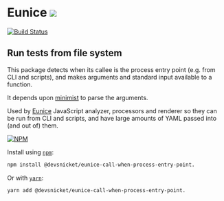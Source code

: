 # Eunice [![](https://raw.githubusercontent.com/DevSnicket/Eunice/master/Renderer/getSvgElementForYaml/createArrows/testcase.svg?sanitize=true)](Renderer/getSvgElementForYaml/createArrows/testcase.svg)

[![Build Status](https://travis-ci.org/DevSnicket/eunice-call-when-process-entry-point.svg?branch=master)](https://travis-ci.org/DevSnicket/eunice-call-when-process-entry-point)

## Run tests from file system

This package detects when its callee is the process entry point (e.g. from CLI and scripts), and makes arguments and standard input available to a function.

It depends upon [minimist](https://github.com/substack/minimist) to parse the arguments.

Used by [Eunice](https://github.com/DevSnicket/Eunice) JavaScript analyzer, processors and renderer so they can be run from CLI and scripts, and have large amounts of YAML passed into (and out of) them.

[![NPM](https://img.shields.io/npm/v/@devsnicket/eunice-call-when-process-entry-point.svg)](https://www.npmjs.com/package/@devsnicket/eunice-call-when-process-entry-point
)

Install using [`npm`](https://www.npmjs.com/package/@devsnicket/eunice-call-when-process-entry-point.):

```bash
npm install @devsnicket/eunice-call-when-process-entry-point.
```
Or with [`yarn`](https://yarnpkg.com/en/package/@devsnicket/eunice-call-when-process-entry-point.):

```bash
yarn add @devsnicket/eunice-call-when-process-entry-point.
```
